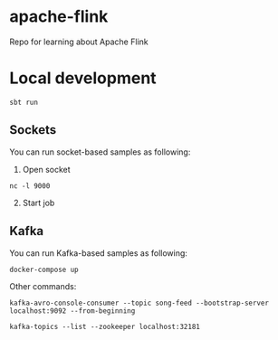# apache-flink

Repo for learning about Apache Flink

# Local development

```
sbt run
```

## Sockets

You can run socket-based samples as following:

1) Open socket

```
nc -l 9000
```

2) Start job

## Kafka

You can run Kafka-based samples as following:

```
docker-compose up
```

Other commands:

```
kafka-avro-console-consumer --topic song-feed --bootstrap-server localhost:9092 --from-beginning
```

```
kafka-topics --list --zookeeper localhost:32181
```